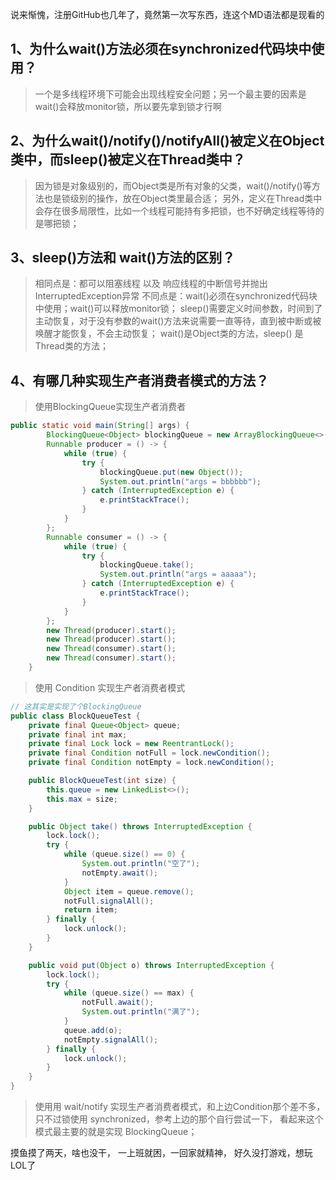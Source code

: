 说来惭愧，注册GitHub也几年了，竟然第一次写东西，连这个MD语法都是现看的

## 1、为什么wait()方法必须在synchronized代码块中使用？
> 一个是多线程环境下可能会出现线程安全问题；另一个最主要的因素是wait()会释放monitor锁，所以要先拿到锁才行啊

## 2、为什么wait()/notify()/notifyAll()被定义在Object类中，而sleep()被定义在Thread类中？
> 因为锁是对象级别的，而Object类是所有对象的父类，wait()/notify()等方法也是锁级别的操作，放在Object类里最合适；
> 另外，定义在Thread类中会存在很多局限性，比如一个线程可能持有多把锁，也不好确定线程等待的是哪把锁；

## 3、sleep()方法和 wait()方法的区别？
> 相同点是：都可以阻塞线程 以及 响应线程的中断信号并抛出InterruptedException异常
> 不同点是：wait()必须在synchronized代码块中使用；wait()可以释放monitor锁；
>         sleep()需要定义时间参数，时间到了主动恢复，对于没有参数的wait()方法来说需要一直等待，直到被中断或被唤醒才能恢复，不会主动恢复；
>         wait()是Object类的方法，sleep() 是Thread类的方法；

## 4、有哪几种实现生产者消费者模式的方法？
> 使用BlockingQueue实现生产者消费者
```java
public static void main(String[] args) {
        BlockingQueue<Object> blockingQueue = new ArrayBlockingQueue<>(10);
        Runnable producer = () -> {
            while (true) {
                try {
                    blockingQueue.put(new Object());
                    System.out.println("args = bbbbbb");
                } catch (InterruptedException e) {
                    e.printStackTrace();
                }
            }
        };
        Runnable consumer = () -> {
            while (true) {
                try {
                    blockingQueue.take();
                    System.out.println("args = aaaaa");
                } catch (InterruptedException e) {
                    e.printStackTrace();
                }
            }
        };
        new Thread(producer).start();
        new Thread(producer).start();
        new Thread(consumer).start();
        new Thread(consumer).start();
    }
```
> 使用 Condition 实现生产者消费者模式
```java
// 这其实是实现了个BlockingQueue
public class BlockQueueTest {
    private final Queue<Object> queue;
    private final int max;
    private final Lock lock = new ReentrantLock();
    private final Condition notFull = lock.newCondition();
    private final Condition notEmpty = lock.newCondition();

    public BlockQueueTest(int size) {
        this.queue = new LinkedList<>();
        this.max = size;
    }

    public Object take() throws InterruptedException {
        lock.lock();
        try {
            while (queue.size() == 0) {
                System.out.println("空了");
                notEmpty.await();
            }
            Object item = queue.remove();
            notFull.signalAll();
            return item;
        } finally {
            lock.unlock();
        }
    }

    public void put(Object o) throws InterruptedException {
        lock.lock();
        try {
            while (queue.size() == max) {
                notFull.await();
                System.out.println("满了");
            }
            queue.add(o);
            notEmpty.signalAll();
        } finally {
            lock.unlock();
        }
    }
}
```
> 使用用 wait/notify 实现生产者消费者模式，和上边Condition那个差不多，只不过锁使用 synchronized，参考上边的那个自行尝试一下，
> 看起来这个模式最主要的就是实现 BlockingQueue；

摸鱼摸了两天，啥也没干，
一上班就困，一回家就精神，
好久没打游戏，想玩LOL了
